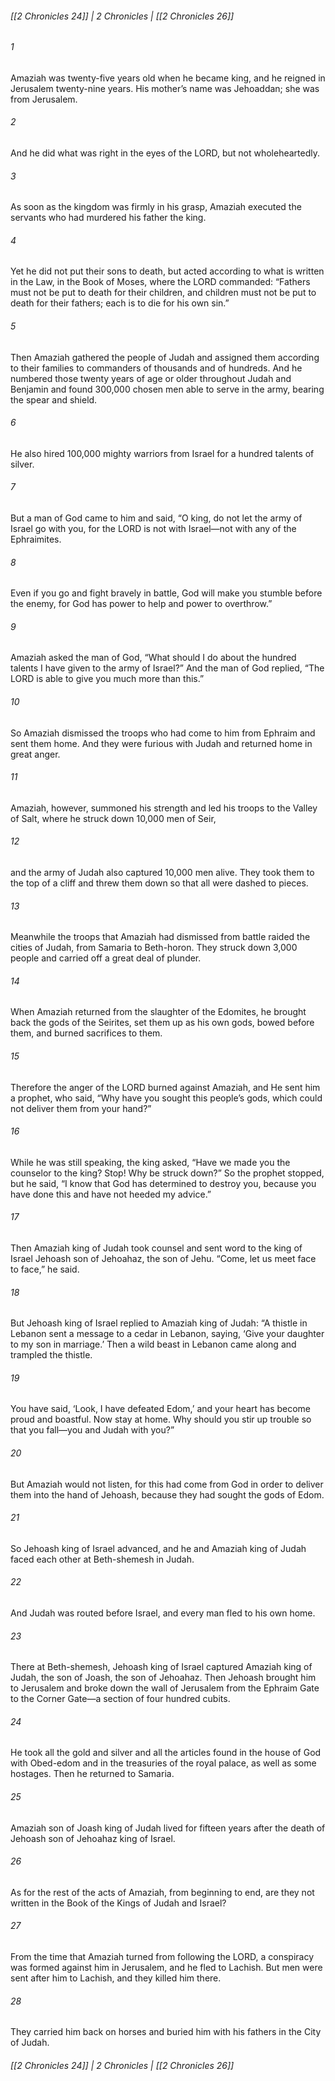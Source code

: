 ###### [[2 Chronicles 24]] | 2 Chronicles | [[2 Chronicles 26]]

###### 1
Amaziah was twenty-five years old when he became king, and he reigned in Jerusalem twenty-nine years. His mother’s name was Jehoaddan; she was from Jerusalem.
###### 2
And he did what was right in the eyes of the LORD, but not wholeheartedly.
###### 3
As soon as the kingdom was firmly in his grasp, Amaziah executed the servants who had murdered his father the king.
###### 4
Yet he did not put their sons to death, but acted according to what is written in the Law, in the Book of Moses, where the LORD commanded: “Fathers must not be put to death for their children, and children must not be put to death for their fathers; each is to die for his own sin.”
###### 5
Then Amaziah gathered the people of Judah and assigned them according to their families to commanders of thousands and of hundreds. And he numbered those twenty years of age or older throughout Judah and Benjamin and found 300,000 chosen men able to serve in the army, bearing the spear and shield.
###### 6
He also hired 100,000 mighty warriors from Israel for a hundred talents of silver.
###### 7
But a man of God came to him and said, “O king, do not let the army of Israel go with you, for the LORD is not with Israel—not with any of the Ephraimites.
###### 8
Even if you go and fight bravely in battle, God will make you stumble before the enemy, for God has power to help and power to overthrow.”
###### 9
Amaziah asked the man of God, “What should I do about the hundred talents I have given to the army of Israel?” And the man of God replied, “The LORD is able to give you much more than this.”
###### 10
So Amaziah dismissed the troops who had come to him from Ephraim and sent them home. And they were furious with Judah and returned home in great anger.
###### 11
Amaziah, however, summoned his strength and led his troops to the Valley of Salt, where he struck down 10,000 men of Seir,
###### 12
and the army of Judah also captured 10,000 men alive. They took them to the top of a cliff and threw them down so that all were dashed to pieces.
###### 13
Meanwhile the troops that Amaziah had dismissed from battle raided the cities of Judah, from Samaria to Beth-horon. They struck down 3,000 people and carried off a great deal of plunder.
###### 14
When Amaziah returned from the slaughter of the Edomites, he brought back the gods of the Seirites, set them up as his own gods, bowed before them, and burned sacrifices to them.
###### 15
Therefore the anger of the LORD burned against Amaziah, and He sent him a prophet, who said, “Why have you sought this people’s gods, which could not deliver them from your hand?”
###### 16
While he was still speaking, the king asked, “Have we made you the counselor to the king? Stop! Why be struck down?” So the prophet stopped, but he said, “I know that God has determined to destroy you, because you have done this and have not heeded my advice.”
###### 17
Then Amaziah king of Judah took counsel and sent word to the king of Israel Jehoash son of Jehoahaz, the son of Jehu. “Come, let us meet face to face,” he said.
###### 18
But Jehoash king of Israel replied to Amaziah king of Judah: “A thistle in Lebanon sent a message to a cedar in Lebanon, saying, ‘Give your daughter to my son in marriage.’ Then a wild beast in Lebanon came along and trampled the thistle.
###### 19
You have said, ‘Look, I have defeated Edom,’ and your heart has become proud and boastful. Now stay at home. Why should you stir up trouble so that you fall—you and Judah with you?”
###### 20
But Amaziah would not listen, for this had come from God in order to deliver them into the hand of Jehoash, because they had sought the gods of Edom.
###### 21
So Jehoash king of Israel advanced, and he and Amaziah king of Judah faced each other at Beth-shemesh in Judah.
###### 22
And Judah was routed before Israel, and every man fled to his own home.
###### 23
There at Beth-shemesh, Jehoash king of Israel captured Amaziah king of Judah, the son of Joash, the son of Jehoahaz. Then Jehoash brought him to Jerusalem and broke down the wall of Jerusalem from the Ephraim Gate to the Corner Gate—a section of four hundred cubits.
###### 24
He took all the gold and silver and all the articles found in the house of God with Obed-edom and in the treasuries of the royal palace, as well as some hostages. Then he returned to Samaria.
###### 25
Amaziah son of Joash king of Judah lived for fifteen years after the death of Jehoash son of Jehoahaz king of Israel.
###### 26
As for the rest of the acts of Amaziah, from beginning to end, are they not written in the Book of the Kings of Judah and Israel?
###### 27
From the time that Amaziah turned from following the LORD, a conspiracy was formed against him in Jerusalem, and he fled to Lachish. But men were sent after him to Lachish, and they killed him there.
###### 28
They carried him back on horses and buried him with his fathers in the City of Judah.

###### [[2 Chronicles 24]] | 2 Chronicles | [[2 Chronicles 26]]
